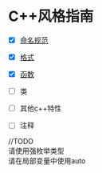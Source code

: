 # C++风格指南

- [x] [命名规范](naming)  
- [x] [格式](formatting)  
- [x] [函数](functions)  
- [ ] 类  
- [ ] 其他c++特性  
- [ ] 注释



//TODO  
请使用强枚举类型  
请在局部变量中使用auto  